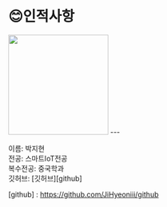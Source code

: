 # 😊인적사항   

<image src = 나.jpg height=200 width=200>
  ---
  
  이름: 박지현   
  전공: 스마트IoT전공   
  복수전공: 중국학과   
  깃허브: [깃허브][github]
  
  [github] : https://github.com/JiHyeoniii/github
